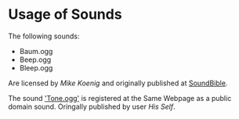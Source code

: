# Usage of Sounds

The following sounds:

* Baum.ogg
* Beep.ogg
* Bleep.ogg

Are licensed by *Mike Koenig* and originally published at [SoundBible](https://soundbible.com/).

The sound ['Tone.ogg'](https://soundbible.com/1815-A-Tone.html) is registered at the Same Webpage as a public domain sound. Oringally published by user *His Self*.
